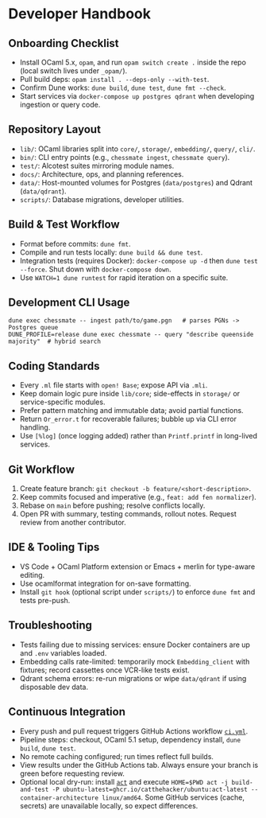 # Developer Handbook

## Onboarding Checklist
- Install OCaml 5.x, `opam`, and run `opam switch create .` inside the repo (local switch lives under `_opam/`).
- Pull build deps: `opam install . --deps-only --with-test`.
- Confirm Dune works: `dune build`, `dune test`, `dune fmt --check`.
- Start services via `docker-compose up postgres qdrant` when developing ingestion or query code.

## Repository Layout
- `lib/`: OCaml libraries split into `core/`, `storage/`, `embedding/`, `query/`, `cli/`.
- `bin/`: CLI entry points (e.g., `chessmate ingest`, `chessmate query`).
- `test/`: Alcotest suites mirroring module names.
- `docs/`: Architecture, ops, and planning references.
- `data/`: Host-mounted volumes for Postgres (`data/postgres`) and Qdrant (`data/qdrant`).
- `scripts/`: Database migrations, developer utilities.

## Build & Test Workflow
- Format before commits: `dune fmt`.
- Compile and run tests locally: `dune build && dune test`.
- Integration tests (requires Docker): `docker-compose up -d` then `dune test --force`. Shut down with `docker-compose down`.
- Use `WATCH=1 dune runtest` for rapid iteration on a specific suite.

## Development CLI Usage
```
dune exec chessmate -- ingest path/to/game.pgn   # parses PGNs -> Postgres queue
DUNE_PROFILE=release dune exec chessmate -- query "describe queenside majority"  # hybrid search
```

## Coding Standards
- Every `.ml` file starts with `open! Base`; expose API via `.mli`.
- Keep domain logic pure inside `lib/core`; side-effects in `storage/` or service-specific modules.
- Prefer pattern matching and immutable data; avoid partial functions.
- Return `Or_error.t` for recoverable failures; bubble up via CLI error handling.
- Use `[%log]` (once logging added) rather than `Printf.printf` in long-lived services.

## Git Workflow
1. Create feature branch: `git checkout -b feature/<short-description>`.
2. Keep commits focused and imperative (e.g., `feat: add fen normalizer`).
3. Rebase on `main` before pushing; resolve conflicts locally.
4. Open PR with summary, testing commands, rollout notes. Request review from another contributor.

## IDE & Tooling Tips
- VS Code + OCaml Platform extension or Emacs + merlin for type-aware editing.
- Use ocamlformat integration for on-save formatting.
- Install `git hook` (optional script under `scripts/`) to enforce `dune fmt` and tests pre-push.

## Troubleshooting
- Tests failing due to missing services: ensure Docker containers are up and `.env` variables loaded.
- Embedding calls rate-limited: temporarily mock `Embedding_client` with fixtures; record cassettes once VCR-like tests exist.
- Qdrant schema errors: re-run migrations or wipe `data/qdrant` if using disposable dev data.

## Continuous Integration
- Every push and pull request triggers GitHub Actions workflow [`ci.yml`](../.github/workflows/ci.yml).
- Pipeline steps: checkout, OCaml 5.1 setup, dependency install, `dune build`, `dune test`.
- No remote caching configured; run times reflect full builds.
- View results under the GitHub Actions tab. Always ensure your branch is green before requesting review.
- Optional local dry-run: install [`act`](https://github.com/nektos/act) and execute `HOME=$PWD act -j build-and-test -P ubuntu-latest=ghcr.io/catthehacker/ubuntu:act-latest --container-architecture linux/amd64`. Some GitHub services (cache, secrets) are unavailable locally, so expect differences.
